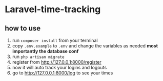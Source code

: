 # Laravel-time-tracking
## how to use
1. run `composer install` from your terminal
2. copy `.env.example` to `.env` and change the variables as needed **most importantly the database conf**
3. run `php artisan migrate`
3. register from http://127.0.0.1:8000/register
4. now it will auto track your logins and logouts
5. go to http://127.0.0.1:8000/log to see your times
